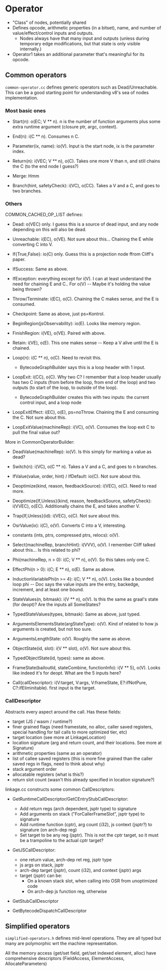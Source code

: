 # Operator

- "Class" of nodes, potentially shared
- Defines opcode, arithmetic properties (in a bitset), name, and number of value/effect/control inputs and outputs.
  + Nodes always have that many input and outputs (unless during temporary edge modifications, but that state is only visible internally.)
- Operator1 takes an additional parameter that's meaningful for its opcode.

## Common operators

`common-operator.cc` defines generic operators such as Dead/Unreachable. This can be a good starting point for understanding v8's sea of nodes implementation.

### Most basic ones

- Start(n): o(EC; V ** n). n is the number of function arguments plus some extra runtime argument (closure ptr, argc, context).
- End(n): i(C ** n). Consumes n C.

- Parameter(ix, name): io(V). Input is the start node, ix is the parameter index.
- Return(n): i(VEC; V ** n), o(C). Takes one more V than n, and still chains the C (to the end node I guess?)

- Merge: Hmm

- Branch(hint, safetyCheck): i(VC), o(CC). Takes a V and a C, and goes to two branches.

### Others

COMMON_CACHED_OP_LIST defines:

- Dead: o(VEC) only. I guess this is a source of dead input, and any node depending on this will also be dead.
- Unreachable: i(EC), o(VE). Not sure about this... Chaining the E while converting C into V.
- If{True,False}: io(C) only. Guess this is a projection node ffrom Cliff's paper.
- IfSuccess: Same as above.
- IfException: everything except for i(V). I can at least understand the need for chaining E and C.. For o(V) -- Maybe it's holding the value being thrown?
- Throw/Terminate: i(EC), o(C). Chaining the C makes sense, and the E is consumed.
- Checkpoint: Same as above, just ps=Kontrol.
- BeginRegion(jsObservability): io(E). Looks like memory region.
- FinishRegion: i(VE), o(VE). Paired with above.
- Retain: i(VE), o(E). This one makes sense -- Keep a V alive until the E is chained.

- Loop(n): i(C ** n), o(C). Need to revisit this.
  + BytecodeGraphBuilder says this is a loop header with 1 input.
- LoopExit: i(CC), o(C). Why two C? I remember that a loop header usually has two C inputs (from before the loop, from end of the loop) and two outputs (to start of the loop, to outside of the loop).
  + BytecodeGraphBuilder creates this with two inputs: the current control input, and a loop node
- LoopExitEffect: i(EC), o(E), ps=noThrow. Chaining the E and consuming the C. Not sure about this.
- LoopExitValue(machineRep): i(VC), o(V). Consumes the loop exit C to pull the final value out?

More in CommonOperatorBuilder:

- DeadValue(machineRep): io(V). Is this simply for marking a value as dead?
- Switch(n): i(VC), o(C ** n). Takes a V and a C, and goes to n branches.
- IfValue(value, order, hint) / IfDefault: io(C). Not sure about this.
- Deoptimize(kind, reason, feedbackSource): i(VEC), o(C). Need to read more.
- Deoptimize{If,Unless}(kind, reason, feedbackSource, safetyCheck):
  i(VVEC), o(EC). Additionally chains the E, and takes another V.
- Trap{If,Unless}(id): i(VEC), o(C). Not sure about this.


- OsrValue(ix): i(C), o(V). Converts C into a V, interesting.

- constants (ints, ptrs, compressed ptrs, relocs): o(V).

- Select(machineRep, branchHint): i(VVV), o(V). I remember Cliff talked about this... Is this related to phi?
- Phi(machineRep, n > 0): i(C; V ** n), o(V). So this takes only one C.
- EffectPhi(n > 0): i(C; E ** n), o(E). Same as above.
- InductionVariablePhi(n >= 4): i(C; V ** n), o(V). Looks like a bounded loop phi -- Doc says the value inputs are the entry, backedge, increment, and at least one bound.
- StateValues(n, bitmask): i(V ** n), o(V). Is this the same as graal's state (for deopt)? Are the inputs all SomeStates?
- TypedStateValues(types, bitmask): Same as above, just typed.
- ArgumentsElementsState(argStateType): o(V). Kind of related to how js arguments is created, but not too sure.
- ArgumentsLengthState: o(V). Roughly the same as above.
- ObjectState(id, slot): i(V ** slot), o(V). Not sure about this.
- TypedObjectState(id, types): same as above.
- FrameState(bailoutId, stateCombine, functionInfo): i(V ** 5), o(V). Looks like indeed it's for deopt. What are the 5 inputs here?
- Call(callDescriptor): i(V:target, V:args, V:frameState, E?:ifNotPure, C?:ifEliminitable). first input is the target.

### CallDescriptor

Abstracts every aspect around the call. Has these fields:

- target (JS / wasm / runtime?)
- finer grained flags (need framestate, no alloc, caller saved registers, special handling for tail calls to more optimized tier, etc)
- target location (see more at LinkageLocation)
- location signature (arg and return count, and their locations. See more at Signature)
- arithmetic properties (same as an operator)
- list of callee saved registers (this is more fine grained than the caller saved regs in flags, need to think about why)
- stack argument order
- allocatable registers (what is this?)
- return slot count (wasn't this already specified in location signature?)

linkage.cc constructs some common CallDescriptors:

- GetRuntimeCallDescriptor/GetCEntryStubCallDescriptor:
  + Add return regs (arch dependent, jsptr type) to signature
  + Add arguments on stack ("ForCallerFrameSlot", jsptr type) to signature
  + Add runtime function (cptr), arg count (i32), js context (jsptr?) to signature (on arch-dep reg)
  + Set target to be any reg (jsptr). This is not the cptr target, so it must be a trampoline to the actual cptr target?

- GetJSCallDescriptor:
  + one return value, arch-dep ret reg, jsptr type
  + js args on stack, jsptr
  + arch-dep target (jsptr), count (i32), and context (jsptr) args
  + target (jsptr) can be:
    * On a known stack slot, when calling into OSR from unoptimized code
    * On arch-dep js function reg, otherwise

- GetStubCallDescriptor
- GetBytecodeDispatchCallDescriptor

## Simplified operators

`simplified-operators.h` defines mid-level operations. They are all typed but many are polymorphic wrt the machine representation.

All the memory access (get/set field, get/set indexed element, alloc) have comprehensive descriptors (FieldAccess, ElementAccess, AllocateParameters)